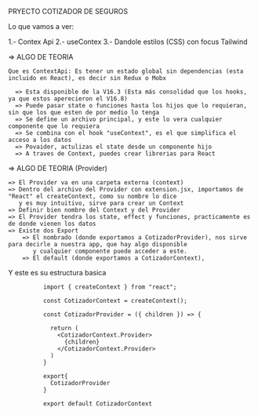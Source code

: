 PRYECTO COTIZADOR DE SEGUROS

Lo que vamos a ver:

1.- Contex Api
2.- useContex
3.- Dandole estilos (CSS) con focus Tailwind

=> ALGO DE TEORIA

    Que es ContextApi: Es tener un estado global sin dependencias (esta incluido en React), es decir sin Redux o Mobx

      => Esta disponible de la V16.3 (Esta más consolidad que los hooks, ya que estos aperecieron el V16.8)
      => Puede pasar state o funciones hasta los hijos que lo requieran, sin que los que esten de por medio lo tenga
      => Se define un archivo principal, y este lo vera cualquier componente que lo requiera
      => Se combina con el hook "useContext", es el que simplifica el acceso a los datos
      => Povaider, actulizas el state desde un componente hijo
      => A traves de Context, puedes crear librerias para React

=> ALGO DE TEORIA (Provider)

    => El Provider va en una carpeta externa (context)
    => Dentro del archivo del Provider con extension.jsx, importamos de "React" el createContext, como su nombre lo dice
       y es muy intuitivo, sirve para crear un Context
    => Definir bien nombre del Context y del Provider
    => El Provider tendra los state, effect y funciones, practicamente es de donde vienen los datos 
    => Existe dos Export
        => El nombrado (donde exportamos a CotizadorProvider), nos sirve para decirle a nuestra app, que hay algo disponible
           y cualquier componente puede acceder a este.
        => El default (donde exportamos a CotizadorContext), 
   
   Y este es su estructura basica

              import { createContext } from "react";

              const CotizadorContext = createContext();

              const CotizadorProvider = ({ children }) => {

                return (
                  <CotizadorContext.Provider>
                    {children}
                  </CotizadorContext.Provider>
                )
              }

              export{
                CotizadorProvider
              }

              export default CotizadorContext

